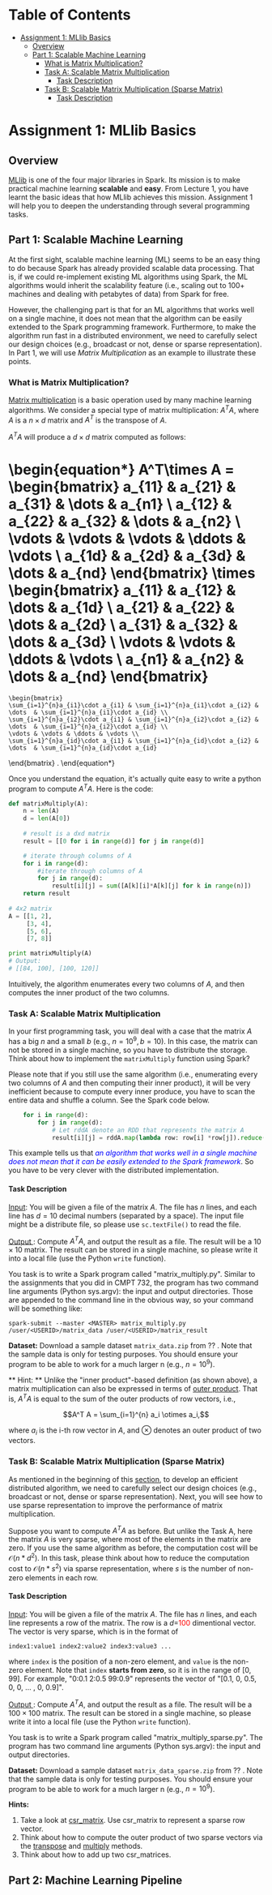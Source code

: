 
# Table of Contents
* [Assignment 1: MLlib Basics](#Assignment-1:-MLlib-Basics)
	* [Overview](#Overview)
	* [Part 1: Scalable Machine Learning](#Part-1:-Scalable-Machine-Learning)
		* [What is Matrix Multiplication?](#What-is-Matrix-Multiplication?)
		* [Task A: Scalable Matrix Multiplication](#Task-A:-Scalable-Matrix-Multiplication)
			* [Task Description](#Task-Description)
		* [Task B: Scalable Matrix Multiplication (Sparse Matrix)](#Task-B:-Scalable-Matrix-Multiplication-%28Sparse-Matrix%29)
			* [Task Description](#Task-Description)


# Assignment 1: MLlib Basics

## Overview

[MLlib](http://spark.apache.org/docs/latest/mllib-guide.html) is one of the four major libraries in Spark. Its mission is to make practical machine learning **scalable** and **easy**. From Lecture 1, you have learnt the basic ideas that how MLlib achieves this mission. Assignment 1 will help you to deepen the understanding through several programming tasks.

## Part 1: Scalable Machine Learning

At the first sight, scalable machine learning (ML) seems to be an easy thing to do because Spark has already provided scalable data processing. That is, if we could re-implement existing ML algorithms using Spark, the ML algorithms would inherit the scalability feature (i.e., scaling out to 100+ machines and dealing with petabytes of data) from Spark for free. 

However, the challenging part is that for an ML algorithms that works well on a single machine, it does not mean that the algorithm can be easily extended to the Spark programming framework. Furthermore, to make the algorithm run fast in a distributed environment, we need to carefully select our design choices (e.g., broadcast or not, dense or sparse representation). In Part 1, we will use *Matrix Multiplication* as an example to illustrate these points. 

### What is Matrix Multiplication?

[Matrix multiplication](https://en.wikipedia.org/wiki/Matrix_multiplication#Matrix_product_.28two_matrices.29) is a basic operation used by many machine learning algorithms. We consider a special type of matrix multiplication: $A^T A$, where $A$ is a $n\times d$ matrix and $A^T$ is the transpose of $A$. 

$A^T A$ will produce a $d\times d$ matrix computed as follows:

\begin{equation*}
A^T\times A = 
  \begin{bmatrix}
    a_{11} & a_{21} & a_{31} & \dots  & a_{n1} \\
    a_{12} & a_{22} & a_{32} & \dots  & a_{n2} \\
    \vdots & \vdots & \vdots & \ddots & \vdots \\
    a_{1d} & a_{2d} & a_{3d} & \dots  & a_{nd}
\end{bmatrix}
\times
  \begin{bmatrix}
    a_{11} & a_{12} & \dots  & a_{1d} \\
    a_{21} & a_{22} & \dots  & a_{2d} \\
    a_{31} & a_{32} & \dots  & a_{3d} \\
    \vdots & \vdots & \ddots & \vdots \\
    a_{n1} & a_{n2} & \dots  & a_{nd}
\end{bmatrix}
  =
    \begin{bmatrix}
    \sum_{i=1}^{n}a_{i1}\cdot a_{i1} & \sum_{i=1}^{n}a_{i1}\cdot a_{i2} & \dots  & \sum_{i=1}^{n}a_{i1}\cdot a_{id} \\
    \sum_{i=1}^{n}a_{i2}\cdot a_{i1} & \sum_{i=1}^{n}a_{i2}\cdot a_{i2} & \dots  & \sum_{i=1}^{n}a_{i2}\cdot a_{id} \\
    \vdots & \vdots & \ddots & \vdots \\
    \sum_{i=1}^{n}a_{id}\cdot a_{i1} & \sum_{i=1}^{n}a_{id}\cdot a_{i2} & \dots  & \sum_{i=1}^{n}a_{id}\cdot a_{id}
\end{bmatrix}
  .
\end{equation*}

Once you understand the equation, it's actually quite easy to write a python program to compute $A^T A$. Here is the code: 

```python
def matrixMultiply(A):
    n = len(A)
    d = len(A[0])
    
    # result is a dxd matrix
    result = [[0 for i in range(d)] for j in range(d)]

    # iterate through columns of A
    for i in range(d):
        #iterate through columns of A
        for j in range(d):
            result[i][j] = sum([A[k][i]*A[k][j] for k in range(n)])
    return result
    
# 4x2 matrix
A = [[1, 2],
     [3, 4],
     [5, 6],
     [7, 8]]

print matrixMultiply(A)
# Output: 
# [[84, 100], [100, 120]]
```

Intuitively, the algorithm enumerates every two columns of $A$, and then computes the inner product of the two columns. 

### Task A: Scalable Matrix Multiplication

In your first programming task, you will deal with a case that the matrix $A$ has a big $n$ and a small $b$ (e.g., $n=10^9, b=10$). In this case, the matrix can not be stored in a single machine, so you have to distribute the storage. Think about how to implement the `matrixMultiply` function using Spark? 

Please note that if you still use the same algorithm (i.e., enumerating every two columns of $A$ and then computing their inner product), it will be very inefficient because to compute every inner produce, you have to scan the entire data and shuffle a column. See the Spark code below. 

```python
    for i in range(d):
        for j in range(d):
            # Let rddA denote an RDD that represents the matrix A
            result[i][j] = rddA.map(lambda row: row[i] *row[j]).reduce(lambda x, y: x+y)   
```

This example tells us that <font color="blue">_an algorithm that works well in a single machine does not mean that it can be easily extended to the Spark framework_</font>. So you have to be very clever with the distributed implementation.

#### Task Description

<u> Input</u>: You will be given a file of the matrix $A$. The file has $n$ lines, and each line has $d=10$ decimal numbers (separated by a space). The input file might be a distribute file, so please use `sc.textFile()` to read the file.

<u> Output </u>: Compute $A^T A$, and output the result as a file. The result will be a $10\times 10$ matrix. The result can be stored in a single machine, so please write it into a local file (use the Python `write` function).  

You task is to write a Spark program called "matrix_multiply.py". Similar to the assignments that you did in CMPT 732, the program has two command line arguments (Python sys.argv): the input and output directories. Those are appended to the command line in the obvious way, so your command will be something like:

```
spark-submit --master <MASTER> matrix_multiply.py /user/<USERID>/matrix_data /user/<USERID>/matrix_result
```

**Dataset:** Download a sample dataset ``matrix_data.zip`` from ?? . Note that the sample data is only for testing purposes. You should ensure your program to be able to work for a much larger n (e.g., $n=10^9$). 



** Hint: ** Unlike the "inner product"-based definition (as shown above), a matrix multiplication can also be expressed in terms of [outer product](https://en.wikipedia.org/wiki/Matrix_multiplication#Outer_product). That is, $A^T A$ is equal to the sum of the outer products of row vectors, i.e.,

$$A^T A = \sum_{i=1}^{n} a_i \otimes a_i,$$

where $a_i$ is the i-th row vector in $A$, and $\otimes$ denotes an outer product of two vectors.

### Task B: Scalable Matrix Multiplication (Sparse Matrix)

As mentioned in the beginning of this  [section](#Part1:-Scalable-Machine-Learning), to develop an efficient distributed algorithm, we need to carefully select our design choices (e.g., broadcast or not, dense or sparse representation). Next, you will see how to use sparse representation to improve the performance of matrix multiplication.

Suppose you want to compute $A^T A$ as before. But unlike the Task A, here the matrix $A$ is very sparse, where most of the elements in the matrix are zero. If you use the same algorithm as before, the computation cost will be $\mathcal{O}(n*d^2)$. In this task, please think about how to reduce the computation cost to $\mathcal{O}(n*s^2)$ via sparse representation, where $s$ is the number of non-zero elements in each row. 

#### Task Description

<u> Input</u>: You will be given a file of the matrix $A$. The file has $n$ lines, and each line represents a row of the matrix. The row is a $d=$<font color=red>100</font> dimentional vector. The vector is very sparse, which is in the format of
```
index1:value1 index2:value2 index3:value3 ...
```

where `index` is the position of a non-zero element, and `value` is the non-zero element. Note that `index` **starts from zero**, so it is in the range of [0, 99]. For example, "0:0.1 2:0.5 99:0.9" represents the vector of "[0.1, 0, 0.5, 0, 0, ... , 0, 0.9]".

<u> Output </u>: Compute $A^T A$, and output the result as a file. The result will be a $100\times 100$ matrix. The result can be stored in a single machine, so please write it into a local file (use the Python `write` function).  

You task is to write a Spark program called "matrix_multiply_sparse.py". The program has two command line arguments (Python sys.argv): the input and output directories.

**Dataset:** Download a sample dataset ``matrix_data_sparse.zip`` from ?? . Note that the sample data is only for testing purposes. You should ensure your program to be able to work for a much larger n (e.g., $n=10^9$). 



**Hints:** 

1. Take a look at [csr_matrix](http://docs.scipy.org/doc/scipy-0.14.0/reference/generated/scipy.sparse.csr_matrix.html). Use csr_matrix to represent a sparse row vector. 
2. Think about how to compute the outer product of two sparse vectors via the [transpose](http://docs.scipy.org/doc/scipy-0.14.0/reference/generated/scipy.sparse.csr_matrix.transpose.html#scipy.sparse.csr_matrix.transpose) and [multiply](http://docs.scipy.org/doc/scipy-0.14.0/reference/generated/scipy.sparse.csr_matrix.multiply.html#scipy.sparse.csr_matrix.multiply) methods.
3. Think about how to add up two csr_matrices. 

## Part 2: Machine Learning Pipeline


```python

```
